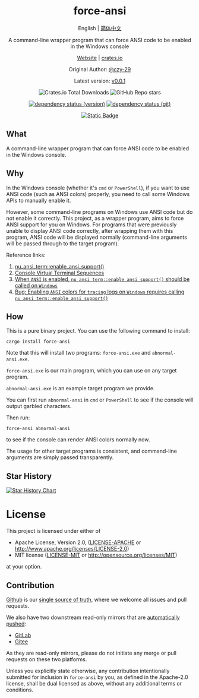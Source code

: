 <div align="center">

# force-ansi

English | [简体中文](README-CN.md)

A command-line wrapper program that can force ANSI code to be enabled in the Windows console

[Website](https://opensound.run) | [crates.io](https://crates.io/crates/force-ansi)

Original Author: [@czy-29](https://github.com/czy-29)

Latest version: [v0.0.1](https://github.com/opensound-org/force-ansi/releases/tag/v0.0.1)

![Crates.io Total Downloads](https://img.shields.io/crates/d/force-ansi)
![GitHub Repo stars](https://img.shields.io/github/stars/opensound-org/force-ansi)

[![dependency status (version)](https://deps.rs/crate/force-ansi/0.0.1/status.svg?subject=v0.0.1-deps)](https://deps.rs/crate/force-ansi/0.0.1)
[![dependency status (git)](https://deps.rs/repo/github/opensound-org/force-ansi/status.svg?subject=git-deps)](https://deps.rs/repo/github/opensound-org/force-ansi)

[![Static Badge](https://img.shields.io/badge/build_with-Rust_1.83.0-dca282)](https://blog.rust-lang.org/2024/11/28/Rust-1.83.0.html)

</div>

## What
A command-line wrapper program that can force ANSI code to be enabled in the Windows console.

## Why
In the Windows console (whether it's `cmd` or `PowerShell`), if you want to use ANSI code (such as ANSI colors) properly, you need to call some Windows APIs to manually enable it.

However, some command-line programs on Windows use ANSI code but do not enable it correctly. This project, as a wrapper program, aims to force ANSI support for you on Windows. For programs that were previously unable to display ANSI code correctly, after wrapping them with this program, ANSI code will be displayed normally (command-line arguments will be passed through to the target program).

Reference links:
1. [nu_ansi_term::enable_ansi_support()](https://docs.rs/nu-ansi-term/latest/x86_64-pc-windows-msvc/nu_ansi_term/fn.enable_ansi_support.html)
2. [Console Virtual Terminal Sequences](https://learn.microsoft.com/en-us/windows/console/console-virtual-terminal-sequences)
3. [When `ANSI` is enabled, `nu_ansi_term::enable_ansi_support()` should be called on `Windows`](https://github.com/tokio-rs/tracing/issues/3068)
4. [Bug: Enabling `ANSI` colors for `tracing` logs on `Windows` requires calling `nu_ansi_term::enable_ansi_support()`](https://github.com/surrealdb/surrealdb/issues/5224)

## How
This is a pure binary project. You can use the following command to install:
```
cargo install force-ansi
```
Note that this will install two programs: `force-ansi.exe` and `abnormal-ansi.exe`.

`force-ansi.exe` is our main program, which you can use on any target program.

`abnormal-ansi.exe` is an example target program we provide.

You can first run `abnormal-ansi` in `cmd` or `PowerShell` to see if the console will output garbled characters.

Then run:
```
force-ansi abnormal-ansi
```
to see if the console can render ANSI colors normally now.

The usage for other target programs is consistent, and command-line arguments are simply passed transparently.

## Star History

[![Star History Chart](https://api.star-history.com/svg?repos=opensound-org/force-ansi&type=Date)](https://star-history.com/#opensound-org/force-ansi&Date)

# License

This project is licensed under either of

 * Apache License, Version 2.0, ([LICENSE-APACHE](LICENSE-APACHE) or
   http://www.apache.org/licenses/LICENSE-2.0)
 * MIT license ([LICENSE-MIT](LICENSE-MIT) or
   http://opensource.org/licenses/MIT)

at your option.

## Contribution

[Github](https://github.com/opensound-org/force-ansi) is our [single source of truth](https://en.wikipedia.org/wiki/Single_source_of_truth), where we welcome all issues and pull requests.

We also have two downstream read-only mirrors that are [automatically pushed](.github/workflows/mirror.yml):
- [GitLab](https://gitlab.com/opensound-org/force-ansi)
- [Gitee](https://gitee.com/opensound-org/force-ansi)

As they are read-only mirrors, please do not initiate any merge or pull requests on these two platforms.

Unless you explicitly state otherwise, any contribution intentionally submitted
for inclusion in `force-ansi` by you, as defined in the Apache-2.0 license, shall be
dual licensed as above, without any additional terms or conditions.
